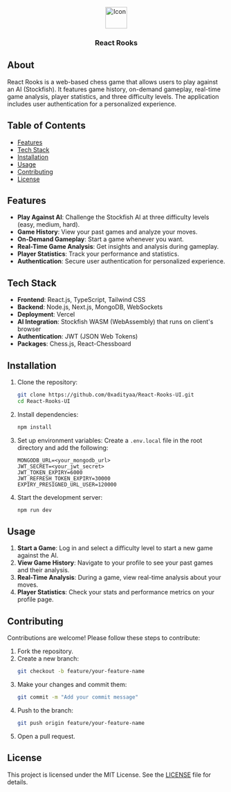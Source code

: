 
<p align="center">
  <img src="https://github.com/0xadityaa/React-Rooks-UI/assets/62794227/a39ad447-66f6-42f6-8b3a-d93342a20744" alt="Icon" width="50" height="50">
  <h3 align="center">React Rooks</h3>
</p>

## About

React Rooks is a web-based chess game that allows users to play against an AI (Stockfish). It features game history, on-demand gameplay, real-time game analysis, player statistics, and three difficulty levels. The application includes user authentication for a personalized experience.

## Table of Contents
- [Features](#features)
- [Tech Stack](#tech-stack)
- [Installation](#installation)
- [Usage](#usage)
- [Contributing](#contributing)
- [License](#license)

## Features
- **Play Against AI**: Challenge the Stockfish AI at three difficulty levels (easy, medium, hard).
- **Game History**: View your past games and analyze your moves.
- **On-Demand Gameplay**: Start a game whenever you want.
- **Real-Time Game Analysis**: Get insights and analysis during gameplay.
- **Player Statistics**: Track your performance and statistics.
- **Authentication**: Secure user authentication for personalized experience.

## Tech Stack
- **Frontend**: React.js, TypeScript, Tailwind CSS
- **Backend**: Node.js, Next.js, MongoDB, WebSockets
- **Deployment**: Vercel
- **AI Integration**: Stockfish WASM (WebAssembly) that runs on client's browser
- **Authentication**: JWT (JSON Web Tokens)
- **Packages**: Chess.js, React-Chessboard

## Installation
1. Clone the repository:
    ```bash
    git clone https://github.com/0xadityaa/React-Rooks-UI.git
    cd React-Rooks-UI
    ```

2. Install dependencies:
    ```bash
    npm install
    ```

3. Set up environment variables:
    Create a `.env.local` file in the root directory and add the following:
    ```env
    MONGODB_URL=<your_mongodb_url>
    JWT_SECRET=<your_jwt_secret>
    JWT_TOKEN_EXPIRY=6000
    JWT_REFRESH_TOKEN_EXPIRY=30000
    EXPIRY_PRESIGNED_URL_USER=120000
    ```

4. Start the development server:
    ```bash
    npm run dev
    ```

## Usage
1. **Start a Game**: Log in and select a difficulty level to start a new game against the AI.
2. **View Game History**: Navigate to your profile to see your past games and their analysis.
3. **Real-Time Analysis**: During a game, view real-time analysis about your moves.
4. **Player Statistics**: Check your stats and performance metrics on your profile page.

## Contributing
Contributions are welcome! Please follow these steps to contribute:
1. Fork the repository.
2. Create a new branch:
    ```bash
    git checkout -b feature/your-feature-name
    ```
3. Make your changes and commit them:
    ```bash
    git commit -m "Add your commit message"
    ```
4. Push to the branch:
    ```bash
    git push origin feature/your-feature-name
    ```
5. Open a pull request.

## License
This project is licensed under the MIT License. See the [LICENSE](LICENSE) file for details.
